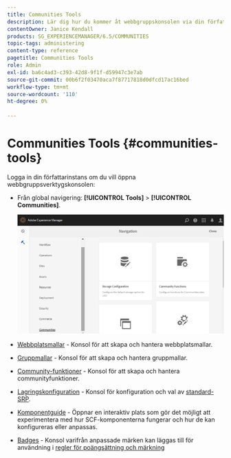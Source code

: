 ```yaml
---
title: Communities Tools
description: Lär dig hur du kommer åt webbgruppskonsolen via din författarinstans.
contentOwner: Janice Kendall
products: SG_EXPERIENCEMANAGER/6.5/COMMUNITIES
topic-tags: administering
content-type: reference
pagetitle: Communities Tools
role: Admin
exl-id: ba6c4ad3-c393-42d8-9f1f-d59947c3e7ab
source-git-commit: 00b6f2f03470aca7f87717818d0dfcd17ac16bed
workflow-type: tm+mt
source-wordcount: '110'
ht-degree: 0%

---
```


# Communities Tools {#communities-tools}

Logga in din författarinstans om du vill öppna webbgruppsverktygskonsolen:

* Från global navigering: **[!UICONTROL Tools]** > **[!UICONTROL Communities]**.

  ![communities](assets/communities-home.png)

* [Webbplatsmallar](sites.md) - Konsol för att skapa och hantera webbplatsmallar.

* [Gruppmallar](tools-groups.md) - Konsol för att skapa och hantera gruppmallar.

* [Community-funktioner](functions.md) - Konsol för att skapa och hantera communityfunktioner.

* [Lagringskonfiguration](srp-config.md) - Konsol för konfiguration och val av [standard-SRP](working-with-srp.md).

* [Komponentguide](components-guide.md) - Öppnar en interaktiv plats som gör det möjligt att experimentera med hur SCF-komponenterna fungerar och hur de kan konfigureras eller anpassas.

* [Badges](badges.md) - Konsol varifrån anpassade märken kan läggas till för användning i [regler för poängsättning och märkning](implementing-scoring.md)
